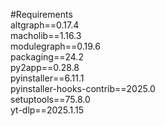 #Requirements </br>
altgraph==0.17.4 </br>
macholib==1.16.3 </br>
modulegraph==0.19.6 </br>
packaging==24.2 </br>
py2app==0.28.8 </br>
pyinstaller==6.11.1 </br>
pyinstaller-hooks-contrib==2025.0 </br>
setuptools==75.8.0 </br>
yt-dlp==2025.1.15 </br>
